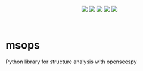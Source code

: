 
<p align="center">
  <a href="https://github.com/muhammedsural/msops/graphs/contributors"><img src="https://img.shields.io/github/contributors/muhammedsural/msops?style=for-the-badge"></a>
  <a href="https://github.com/muhammedsural/msops/network/members"><img src="https://img.shields.io/github/forks/muhammedsural/msops?style=for-the-badge"></a>
  <a href="https://github.com/muhammedsural/msops/stargazers"><img src="https://img.shields.io/github/stars/muhammedsural/msops?style=for-the-badge"></a>
  <a href="https://github.com/muhammedsural/msops/issues"><img src="https://img.shields.io/github/issues/muhammedsural/msops?style=for-the-badge"></a>
  <a href="https://github.com/muhammedsural/msops/blob/master/LICENSE"><img src="https://img.shields.io/github/license/muhammedsural/msops?style=for-the-badge"></a>
</p><br />

# msops
Python library for structure analysis with openseespy
